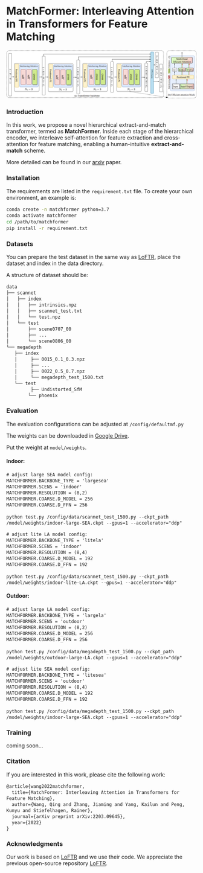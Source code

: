 # MatchFormer: Interleaving Attention in Transformers for Feature Matching

![matchformer](matchformer.png)

### Introduction

In this work, we propose a novel hierarchical extract-and-match transformer, termed as **MatchFormer**. Inside each stage of the hierarchical encoder, we interleave self-attention for feature extraction and cross-attention for feature matching, enabling a human-intuitive **extract-and-match** scheme. 

More detailed can be found in our [arxiv](https://arxiv.org/pdf/2203.09645.pdf) paper.

### Installation

 The requirements are listed in the `requirement.txt` file. To create your own environment, an example is:

```bash
conda create -n matchformer python=3.7
conda activate matchformer
cd /path/to/matchformer
pip install -r requirement.txt
```

### Datasets

You can prepare the test dataset in the same way as [LoFTR](https://github.com/zju3dv/LoFTR/blob/master/docs/TRAINING.md), place the dataset and index in the data directory.

A structure of dataset should be:

 ```
data
├── scannet
│   ├── index
│   │   ├── intrinsics.npz
│   │   ├── scannet_test.txt
│   │   └── test.npz
│   └── test
│   	├── scene0707_00
│   	├── ...
│   	└── scene0806_00
└── megadepth
    ├── index
    │	  ├── 0015_0.1_0.3.npz
    │	  ├── ...
    │	  ├── 0022_0.5_0.7.npz
    │	  └── megadepth_test_1500.txt
    └── test
    	  ├── Undistorted_SfM
     	 └── phoenix
 ```



### Evaluation

The evaluation configurations can be adjusted at `/config/defaultmf.py`

The weights can be downloaded in [Google Drive](https://drive.google.com/drive/folders/1JSnoQMfr32eoIXwJ1gpwUaPKv4kjdqJ7?usp=sharing).

Put the weight at `model/weights`.

#### Indoor:

```
# adjust large SEA model config:
MATCHFORMER.BACKBONE_TYPE = 'largesea'
MATCHFORMER.SCENS = 'indoor'
MATCHFORMER.RESOLUTION = (8,2)
MATCHFORMER.COARSE.D_MODEL = 256
MATCHFORMER.COARSE.D_FFN = 256

python test.py /config/data/scannet_test_1500.py --ckpt_path /model/weights/indoor-large-SEA.ckpt --gpus=1 --accelerator="ddp"
```

```
# adjust lite LA model config:
MATCHFORMER.BACKBONE_TYPE = 'litela'
MATCHFORMER.SCENS = 'indoor'
MATCHFORMER.RESOLUTION = (8,4)
MATCHFORMER.COARSE.D_MODEL = 192
MATCHFORMER.COARSE.D_FFN = 192

python test.py /config/data/scannet_test_1500.py --ckpt_path /model/weights/indoor-lite-LA.ckpt --gpus=1 --accelerator="ddp"
```

#### Outdoor:

```
# adjust large LA model config:
MATCHFORMER.BACKBONE_TYPE = 'largela'
MATCHFORMER.SCENS = 'outdoor'
MATCHFORMER.RESOLUTION = (8,2)
MATCHFORMER.COARSE.D_MODEL = 256
MATCHFORMER.COARSE.D_FFN = 256

python test.py /config/data/megadepth_test_1500.py --ckpt_path /model/weights/outdoor-large-LA.ckpt --gpus=1 --accelerator="ddp"
```

```
# adjust lite SEA model config:
MATCHFORMER.BACKBONE_TYPE = 'litesea'
MATCHFORMER.SCENS = 'outdoor'
MATCHFORMER.RESOLUTION = (8,4)
MATCHFORMER.COARSE.D_MODEL = 192
MATCHFORMER.COARSE.D_FFN = 192

python test.py /config/data/megadepth_test_1500.py --ckpt_path /model/weights/indoor-large-SEA.ckpt --gpus=1 --accelerator="ddp"
```

### Training

coming soon...

### Citation

If you are interested in this work, please cite the following work:

```
@article{wang2022matchformer,
  title={MatchFormer: Interleaving Attention in Transformers for Feature Matching},
  author={Wang, Qing and Zhang, Jiaming and Yang, Kailun and Peng, Kunyu and Stiefelhagen, Rainer},
  journal={arXiv preprint arXiv:2203.09645},
  year={2022}
}
```

### Acknowledgments

Our work is based on [LoFTR](https://github.com/zju3dv/LoFTR) and we use their code.  We appreciate the previous open-source repository [LoFTR](https://github.com/zju3dv/LoFTR).
